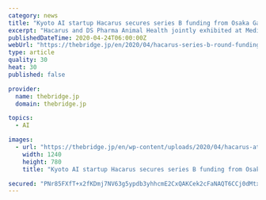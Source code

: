 ```yaml
---
category: news
title: "Kyoto AI startup Hacarus secures series B funding from Osaka Gas, animal pharma firm"
excerpt: "Hacarus and DS Pharma Animal Health jointly exhibited at Medical IT Expo Osaka in February. Image credit: Hacarus Kyoto-headquartered AI startup Hacarus announced on Friday that it has secured series B round funding from Osaka Gas (TSE:9532), DS Pharma Animal Health, and Kyogin Lease & Capital. Details of financial terms have not been disclosed ..."
publishedDateTime: 2020-04-24T06:00:00Z
webUrl: "https://thebridge.jp/en/2020/04/hacarus-series-b-round-funding"
type: article
quality: 30
heat: 30
published: false

provider:
  name: thebridge.jp
  domain: thebridge.jp

topics:
  - AI

images:
  - url: "https://thebridge.jp/en/wp-content/uploads/2020/04/hacarus-at-medical-it-expo-osaka.jpg"
    width: 1240
    height: 780
    title: "Kyoto AI startup Hacarus secures series B funding from Osaka Gas, animal pharma firm"

secured: "PNr85FXfT+x2fKDmj7NV63g5ypdb3yhhcmE2CxQAKCek2cFaNAQT6CCj0dMtxzPhfVn4wsn2+EpCoGiasOvmwxe6fn6AGgtlQ/cspmYi9CPf/8erl0ol4+ntMH6rGyJCcRUenMwinKP69NAsWovUZSAwq7aaqWHu5S7k+xslsqaB7Y3P57o+rx2mtE+Rf6g/QzN2bWYFdxkjh7p9YW0IbaEq6Wex/Qv/C9iE0Q6tsCrbT+ZAqQPSCzJcvg1ikTZmnPkvX4T5dnmMhQVB1VK5kp9s8zlwuYzye43XamgGhM/3peWODbpRfRZhR8FGew9T;kBmt6qpupDJeF1df8hWH0g=="
---
```



